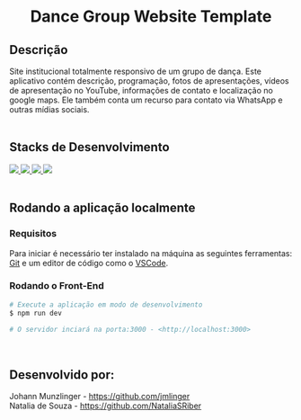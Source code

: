 <h1 align="center">Dance Group Website Template</h1>

## Descrição
Site institucional totalmente responsivo de um grupo de dança. Este aplicativo contém descrição, programação, fotos de apresentações, vídeos de apresentação no YouTube, informações de contato e localização no google maps. Ele também conta um recurso para contato via WhatsApp e outras mídias sociais.
<br><br>

## Stacks de Desenvolvimento

<div>
  <a href="https://typescript.info/">
    <img src="https://img.shields.io/badge/typescript-339933?style=for-the-badge&logo=typescript&color=black" />
  </a>
  <a href="https://pt-br.reactjs.org/docs/getting-started.html">
    <img src="https://img.shields.io/badge/React-339933?style=for-the-badge&logo=react&color=black" />
  </a>
  <a href="https://tailwindcss.com/docs">
    <img src="https://img.shields.io/badge/TailwindCSS-339933?style=for-the-badge&logo=tailwind-css&color=black" />
  </a>
    <a href="https://Next-black.com/docs">
    <img src="https://img.shields.io/badge/Next.js-339933?style=for-the-badge&logo=next.js&color=black" />
  </a>
</div>
<br>

## Rodando a aplicação localmente
### Requisitos

Para iniciar é necessário ter instalado na máquina as seguintes ferramentas:
[Git](https://git-scm.com) e um editor de código como o [VSCode](https://code.visualstudio.com/).

### Rodando o Front-End 

```bash
# Execute a aplicação em modo de desenvolvimento
$ npm run dev

# O servidor inciará na porta:3000 - <http://localhost:3000>
```
<br>

## Desenvolvido por:

Johann Munzlinger - https://github.com/jmlinger
<br>
Natalia de Souza - https://github.com/NataliaSRiber
<br>
